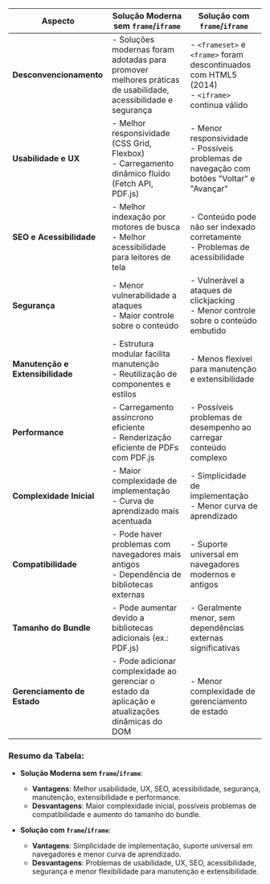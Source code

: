 
| **Aspecto**                | **Solução Moderna sem `frame`/`iframe`**                                                                            | **Solução com `frame`/`iframe`**                                                               |
|----------------------------|---------------------------------------------------------------------------------------------------------------------|------------------------------------------------------------------------------------------------|
| **Desconvencionamento**    | - Soluções modernas foram adotadas para promover melhores práticas de usabilidade, acessibilidade e segurança       | - `<frameset>` e `<frame>` foram descontinuados com HTML5 (2014)<br>- `<iframe>` continua válido |
| **Usabilidade e UX**       | - Melhor responsividade (CSS Grid, Flexbox)<br>- Carregamento dinâmico fluido (Fetch API, PDF.js)                   | - Menor responsividade<br>- Possíveis problemas de navegação com botões "Voltar" e "Avançar"  |
| **SEO e Acessibilidade**   | - Melhor indexação por motores de busca<br>- Melhor acessibilidade para leitores de tela                            | - Conteúdo pode não ser indexado corretamente<br>- Problemas de acessibilidade                 |
| **Segurança**              | - Menor vulnerabilidade a ataques<br>- Maior controle sobre o conteúdo                                              | - Vulnerável a ataques de clickjacking<br>- Menor controle sobre o conteúdo embutido           |
| **Manutenção e Extensibilidade** | - Estrutura modular facilita manutenção<br>- Reutilização de componentes e estilos                            | - Menos flexível para manutenção e extensibilidade                                            |
| **Performance**            | - Carregamento assíncrono eficiente<br>- Renderização eficiente de PDFs com PDF.js                                  | - Possíveis problemas de desempenho ao carregar conteúdo complexo                              |
| **Complexidade Inicial**   | - Maior complexidade de implementação<br>- Curva de aprendizado mais acentuada                                      | - Simplicidade de implementação<br>- Menor curva de aprendizado                                |
| **Compatibilidade**        | - Pode haver problemas com navegadores mais antigos<br>- Dependência de bibliotecas externas                        | - Suporte universal em navegadores modernos e antigos                                          |
| **Tamanho do Bundle**      | - Pode aumentar devido a bibliotecas adicionais (ex.: PDF.js)                                                       | - Geralmente menor, sem dependências externas significativas                                   |
| **Gerenciamento de Estado**| - Pode adicionar complexidade ao gerenciar o estado da aplicação e atualizações dinâmicas do DOM                    | - Menor complexidade de gerenciamento de estado                                                |

### Resumo da Tabela:

- **Solução Moderna sem `frame`/`iframe`**:
  - **Vantagens**: Melhor usabilidade, UX, SEO, acessibilidade, segurança, manutenção, extensibilidade e performance.
  - **Desvantagens**: Maior complexidade inicial, possíveis problemas de compatibilidade e aumento do tamanho do bundle.

- **Solução com `frame`/`iframe`**:
  - **Vantagens**: Simplicidade de implementação, suporte universal em navegadores e menor curva de aprendizado.
  - **Desvantagens**: Problemas de usabilidade, UX, SEO, acessibilidade, segurança e menor flexibilidade para manutenção e extensibilidade.
